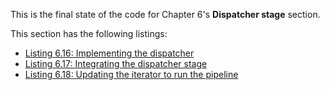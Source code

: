 
This is the final state of the code for Chapter 6's **Dispatcher stage** section.

This section has the following listings:

- [Listing 6.16: Implementing the dispatcher](../../all-listings/06-synchronous-apis-for-concurrency/16-implementing-the-dispatcher.md)
- [Listing 6.17: Integrating the dispatcher stage](../../all-listings/06-synchronous-apis-for-concurrency/17-integrating-the-dispatcher-stage.md)
- [Listing 6.18: Updating the iterator to run the pipeline](../../all-listings/06-synchronous-apis-for-concurrency/18-updating-the-iterator-to-run-the-pipeline.md)
